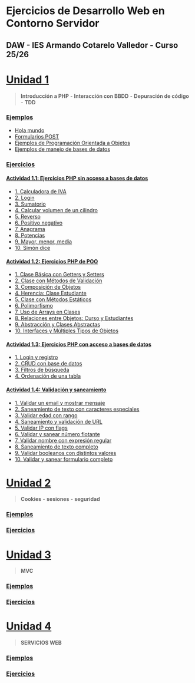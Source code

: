 # Ejercicios de Desarrollo Web en Contorno Servidor
## DAW - IES Armando Cotarelo Valledor - Curso 25/26
# [Unidad 1](UD1)
 > **Introducción a PHP** - **Interacción con BBDD** - **Depuración de código** - **TDD**
 
### [Ejemplos](UD1/Ejemplos)
* [Hola mundo](UD1/Ejemplos/hola_mundo.php)
* [Formularios POST](UD1/Ejemplos/formulario.php)
* [Ejemplos de Programación Orientada a Objetos](UD1/Ejemplos/poo)
* [Ejemplos de manejo de bases de datos](UD1/Ejemplos/bbdd)

### [Ejercicios](UD1/Ejercicios)
#### [Actividad 1.1: Ejercicios PHP sin acceso a bases de datos](UD1/Ejercicios/1_1)
* [1. Calculadora de IVA](UD1/Ejercicios/1_1/e01.php)
* [2. Login](UD1/Ejercicios/1_1/e02.php)
* [3. Sumatorio](UD1/Ejercicios/1_1/e03.php)
* [4. Calcular volumen de un cilindro](UD1/Ejercicios/1_1/e04.php)
* [5. Reverso](UD1/Ejercicios/1_1/e05.php)
* [6. Positivo negativo](UD1/Ejercicios/1_1/e06.php)
* [7. Anagrama](UD1/Ejercicios/1_1/e07.php)
* [8. Potencias](UD1/Ejercicios/1_1/e08.php)
* [9. Mayor, menor, media](UD1/Ejercicios/1_1/e09.php)
* [10. Simón dice](UD1/Ejercicios/1_1/e10.php)

#### [Actividad 1.2: Ejercicios PHP de POO](UD1/Ejercicios/1_2)
* [1. Clase Básica con Getters y Setters](UD1/Ejercicios/1_2/e01.php)
* [2. Clase con Métodos de Validación](UD1/Ejercicios/1_2/e02.php)
* [3. Composición de Objetos](UD1/Ejercicios/1_2/e03.php)
* [4. Herencia: Clase Estudiante](UD1/Ejercicios/1_2/e04.php)
* [5. Clase con Métodos Estáticos](UD1/Ejercicios/1_2/e05.php)
* [6. Polimorfismo](UD1/Ejercicios/1_2/e06.php)
* [7. Uso de Arrays en Clases](UD1/Ejercicios/1_2/e07.php)
* [8. Relaciones entre Objetos: Curso y Estudiantes](UD1/Ejercicios/1_2/e08.php)
* [9. Abstracción y Clases Abstractas](UD1/Ejercicios/1_2/e09.php)
* [10. Interfaces y Múltiples Tipos de Objetos](UD1/Ejercicios/1_2/e10.php)

#### [Actividad 1.3: Ejercicios PHP con acceso a bases de datos](UD1/Ejercicios/1_3)
* [1. Login y registro](UD1/Ejercicios/1_3/1_3_1/login.php)
* [2. CRUD con base de datos](UD1/Ejercicios/1_3/videojuegos/login.php)
* [3. Filtros de búsqueda](UD1/Ejercicios/1_3/videojuegos/login.php)
* [4. Ordenación de una tabla](UD1/Ejercicios/1_3/videojuegos/login.php)

#### [Actividad 1.4: Validación y saneamiento](UD1/Ejercicios/1_4)
* [1. Validar un email y mostrar mensaje](UD1/Ejercicios/1_4/e01.php)
* [2. Saneamiento de texto con caracteres especiales](UD1/Ejercicios/1_4/e02.php)
* [3. Validar edad con rango](UD1/Ejercicios/1_4/e03.php)
* [4. Saneamiento y validación de URL](UD1/Ejercicios/1_4/e04.php)
* [5. Validar IP con flags](UD1/Ejercicios/1_4/e05.php)
* [6. Validar y sanear número flotante](UD1/Ejercicios/1_4/e06.php)
* [7. Validar nombre con expresión regular](UD1/Ejercicios/1_4/e07.php)
* [8. Saneamiento de texto completo](UD1/Ejercicios/1_4/e08.php)
* [9. Validar booleanos con distintos valores](UD1/Ejercicios/1_4/e09.php)
* [10. Validar y sanear formulario completo](UD1/Ejercicios/1_4/e10.php)

# [Unidad 2](UD2)
 > **Cookies** - **sesiones** - **seguridad**
 
### [Ejemplos](UD2/Ejemplos)


### [Ejercicios](UD2/Ejercicios)


# [Unidad 3](UD3)
 > **MVC**
 
### [Ejemplos](UD3/Ejemplos)


### [Ejercicios](UD3/Ejercicios)


# [Unidad 4](UD4)
 > **SERVICIOS WEB**
 
### [Ejemplos](UD4/Ejemplos)

### [Ejercicios](UD4/Ejercicios)
